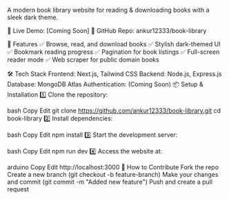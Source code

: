 A modern book library website for reading & downloading books with a sleek dark theme.

🔗 Live Demo: [Coming Soon]
📌 GitHub Repo: ankur12333/book-library

🚀 Features
✅ Browse, read, and download books
✅ Stylish dark-themed UI
✅ Bookmark reading progress
✅ Pagination for book listings
✅ Full-screen reader mode
✅ Web scraper for public domain books

🛠️ Tech Stack
Frontend: Next.js, Tailwind CSS
Backend: Node.js, Express.js
Database: MongoDB Atlas
Authentication: (Coming Soon)
📦 Setup & Installation
1️⃣ Clone the repository:

bash
Copy
Edit
git clone https://github.com/ankur12333/book-library.git
cd book-library
2️⃣ Install dependencies:

bash
Copy
Edit
npm install
3️⃣ Start the development server:

bash
Copy
Edit
npm run dev
4️⃣ Access the website at:

arduino
Copy
Edit
http://localhost:3000
📖 How to Contribute
Fork the repo
Create a new branch (git checkout -b feature-branch)
Make your changes and commit (git commit -m "Added new feature")
Push and create a pull request
